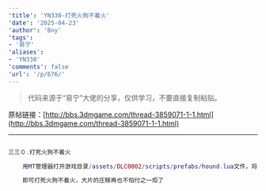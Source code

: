 ```yaml
---
'title': 'YN330-打死火狗不着火'
'date': '2025-04-23'
'author': 'Bny'
'tags':
- '易宁'
'aliases':
- 'YN330'
'comments': false
'url': '/p/676/'
---
```


> 代码来源于“易宁”大佬的分享，仅供学习，不要直接复制粘贴。

原帖链接：[http://bbs.3dmgame.com/thread-3859071-1-1.html](http://bbs.3dmgame.com/thread-3859071-1-1.html)

---

```lua  

三三０.打死火狗不着火

	用MT管理器打开游戏目录/assets/DLC0002/scripts/prefabs/hound.lua文件，将inst.components.burnable:Ignite()替换为--inst.components.burnable:Ignite()

	即可打死火狗不着火，大片的庄稼再也不怕付之一炬了

```  

